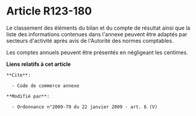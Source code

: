 # Article R123-180

Le classement des éléments du bilan et du compte de résultat ainsi que la liste des informations contenues dans l'annexe
peuvent être adaptés par secteurs d'activité après avis de l'Autorité des normes comptables. 

Les comptes annuels peuvent être présentés en négligeant les centimes.

**Liens relatifs à cet article**

	**Cite**:

	  - Code de commerce annexe

	**Modifié par**:

	  - Ordonnance n°2009-79 du 22 janvier 2009 - art. 6 (V)
